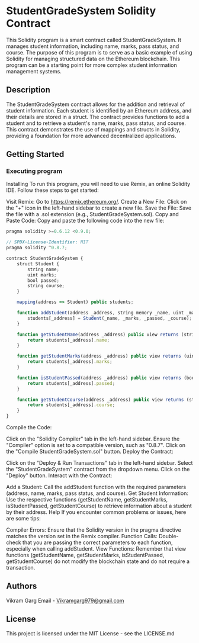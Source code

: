 # StudentGradeSystem Solidity Contract
This Solidity program is a smart contract called StudentGradeSystem. It manages student information, including name, marks, pass status, and course. The purpose of this program is to serve as a basic example of using Solidity for managing structured data on the Ethereum blockchain. This program can be a starting point for more complex student information management systems.

## Description

The StudentGradeSystem contract allows for the addition and retrieval of student information. Each student is identified by an Ethereum address, and their details are stored in a struct. The contract provides functions to add a student and to retrieve a student's name, marks, pass status, and course. This contract demonstrates the use of mappings and structs in Solidity, providing a foundation for more advanced decentralized applications.
## Getting Started

### Executing program

Installing
To run this program, you will need to use Remix, an online Solidity IDE. Follow these steps to get started:

Visit Remix: Go to https://remix.ethereum.org/.
Create a New File: Click on the "+" icon in the left-hand sidebar to create a new file.
Save the File: Save the file with a .sol extension (e.g., StudentGradeSystem.sol).
Copy and Paste Code: Copy and paste the following code into the new file:
```javascript
pragma solidity >=0.6.12 <0.9.0;

// SPDX-License-Identifier: MIT
pragma solidity ^0.8.7;

contract StudentGradeSystem {
    struct Student {
        string name;
        uint marks;
        bool passed;
        string course;
    }

    mapping(address => Student) public students;

    function addStudent(address _address, string memory _name, uint _marks, bool _passed, string memory _course) public {
        students[_address] = Student(_name, _marks, _passed, _course);
    }

    function getStudentName(address _address) public view returns (string memory) {
        return students[_address].name;
    }

    function getStudentMarks(address _address) public view returns (uint) {
        return students[_address].marks;
    }

    function isStudentPassed(address _address) public view returns (bool) {
        return students[_address].passed;
    }

    function getStudentCourse(address _address) public view returns (string memory) {
        return students[_address].course;
    }
}


```

Compile the Code:

Click on the "Solidity Compiler" tab in the left-hand sidebar.
Ensure the "Compiler" option is set to a compatible version, such as "0.8.7".
Click on the "Compile StudentGradeSystem.sol" button.
Deploy the Contract:

Click on the "Deploy & Run Transactions" tab in the left-hand sidebar.
Select the "StudentGradeSystem" contract from the dropdown menu.
Click on the "Deploy" button.
Interact with the Contract:

Add a Student: Call the addStudent function with the required parameters (address, name, marks, pass status, and course).
Get Student Information: Use the respective functions (getStudentName, getStudentMarks, isStudentPassed, getStudentCourse) to retrieve information about a student by their address.
Help
If you encounter common problems or issues, here are some tips:

Compiler Errors: Ensure that the Solidity version in the pragma directive matches the version set in the Remix compiler.
Function Calls: Double-check that you are passing the correct parameters to each function, especially when calling addStudent.
View Functions: Remember that view functions (getStudentName, getStudentMarks, isStudentPassed, getStudentCourse) do not modify the blockchain state and do not require a transaction.

## Authors

Vikram Garg
Email - Vikramgarg979@gmail.com


## License

This project is licensed under the MIT License - see the LICENSE.md 
